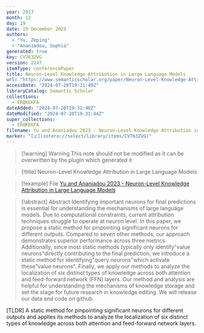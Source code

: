 ```yaml
---
year: 2023
month: 12
day: 19
date: 19 December 2023
authors:
  - "Yu, Zeping"
  - "Ananiadou, Sophia"
generated: true
key: CV763ZVG
version: 2247
itemType: conferencePaper
title: Neuron-Level Knowledge Attribution in Large Language Models
url: "https://www.semanticscholar.org/paper/Neuron-Level-Knowledge-Attribution-in-Large-Models-Yu-Ananiadou/9af3c1be7a4cfd38f10b9373e4623f4b64d467cd"
accessDate: "2024-07-20T19:31:40Z"
libraryCatalog: Semantic Scholar
collections:
  - ERQKEKFA
dateAdded: "2024-07-20T19:31:40Z"
dateModified: "2024-07-20T19:31:44Z"
super_collections:
  - ERQKEKFA
filename: Yu and Ananiadou 2023 - Neuron-Level Knowledge Attribution in Large Language Models
marker: "[🇿](zotero://select/library/items/CV763ZVG)"
---
```


>[!warning] Warning
> This note should not be modified as it can be overwritten by the plugin which generated it

> [!title] Neuron-Level Knowledge Attribution in Large Language Models

> [!example] File
> [Yu and Ananiadou 2023 - Neuron-Level Knowledge Attribution in Large Language Models](Yu%20and%20Ananiadou%202023%20-%20Neuron-Level%20Knowledge%20Attribution%20in%20Large%20Language%20Models.pdf)

> [!abstract] Abstract
> Identifying important neurons for final predictions is essential for understanding the mechanisms of large language models. Due to computational constraints, current attribution techniques struggle to operate at neuron level. In this paper, we propose a static method for pinpointing significant neurons for different outputs. Compared to seven other methods, our approach demonstrates superior performance across three metrics. Additionally, since most static methods typically only identify"value neurons"directly contributing to the final prediction, we introduce a static method for identifying"query neurons"which activate these"value neurons". Finally, we apply our methods to analyze the localization of six distinct types of knowledge across both attention and feed-forward network (FFN) layers. Our method and analysis are helpful for understanding the mechanisms of knowledge storage and set the stage for future research in knowledge editing. We will release our data and code on github.

[TLDR] A static method for pinpointing significant neurons for different outputs and applies its methods to analyze the localization of six distinct types of knowledge across both attention and feed-forward network layers.

